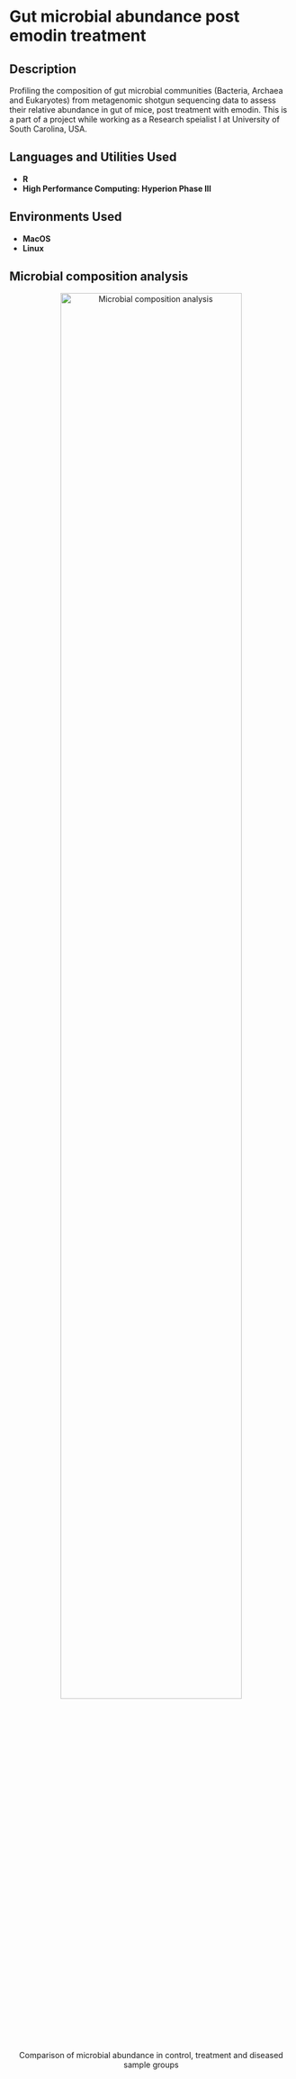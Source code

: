 <h1>Gut microbial abundance post emodin treatment</h1>

<h2>Description</h2>
<p>
  Profiling the composition of gut microbial communities (Bacteria, Archaea and Eukaryotes) from metagenomic shotgun sequencing data to assess their relative abundance in gut of mice, post treatment with emodin.
  This is a part of a project while working as a Research speialist I at University of South Carolina, USA.
</p>

<h2>Languages and Utilities Used</h2>
<ul>
    <li><b>R</b></li>
    <li><b>High Performance Computing: Hyperion Phase III </b></li>   
</ul>

<h2>Environments Used</h2>
<ul>
    <li><b>MacOS</b></li>
    <li><b>Linux</b></li>
</ul>

<h2>Microbial composition analysis</h2>
<p align="center">
    <img src="https://github.com/CbAsh07/metaphlan/blob/main/emodin.png" alt="Microbial composition analysis" width="80%" height="80%">
    <br />
    Comparison of microbial abundance in control, treatment and diseased sample groups
</p>


<!--
 ```diff
- text in red
+ text in green
! text in orange
# text in gray
@@ text in purple (and bold)@@
```
--!>

